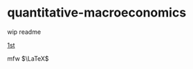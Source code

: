 # quantitative-macroeconomics

wip readme

[1st](https://github.com/v4n00/quantitative-macroeconomics/blob/master/01.%20Recap.md)

mfw $\LaTeX$
